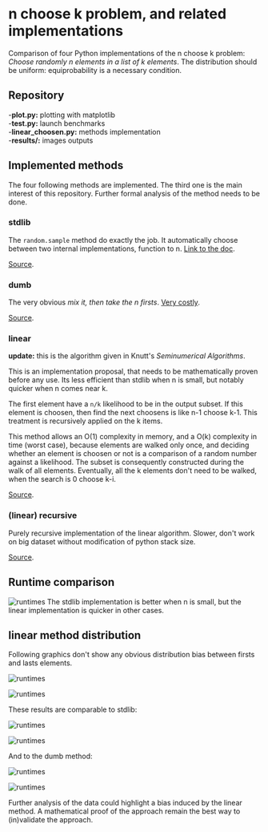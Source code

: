 # n choose k problem, and related implementations
Comparison of four Python implementations of the n choose k problem: *Choose randomly n elements in a list of k elements*.
The distribution should be uniform: equiprobability is a necessary condition.

## Repository
-**plot.py:** plotting with matplotlib  
-**test.py:** launch benchmarks  
-**linear_choosen.py:** methods implementation  
-**results/:** images outputs  

## Implemented methods
The four following methods are implemented. The third one is the main interest of this repository.
Further formal analysis of the method needs to be done.

### stdlib
The `random.sample` method do exactly the job. It automatically choose between two internal implementations,
function to n. [Link to the doc](https://hg.python.org/cpython/file/3.5/Lib/random.py#l280).

[Source](https://github.com/Aluriak/linear_choosens/blob/master/linear_choosens.py#L11).


### dumb
The very obvious *mix it, then take the n firsts*.
[Very costly](https://github.com/Aluriak/linear_choosens#runtime-comparison).

[Source](https://github.com/Aluriak/linear_choosens/blob/master/linear_choosens.py#L16).


### linear
**update:** this is the algorithm given in Knutt's *Seminumerical Algorithms*.

This is an implementation proposal, that needs to be mathematically proven before any use.
Its less efficient than stdlib when n is small, but notably quicker when n comes near k.

The first element have a `n/k` likelihood to be in the output subset.
If this element is choosen, then find the next choosens is like n-1 choose k-1.
This treatment is recursively applied on the k items.

This method allows an O(1) complexity in memory, and a O(k) complexity in time (worst case),
because elements are walked only once, and deciding whether an element is choosen or not
is a comparison of a random number against a likelihood.
The subset is consequently constructed during the walk of all elements.
Eventually, all the k elements don't need to be walked, when the search is 0 choose k-i.

[Source](https://github.com/Aluriak/linear_choosens/blob/master/linear_choosens.py#L31).


### (linear) recursive
Purely recursive implementation of the linear algorithm.
Slower, don't work on big dataset without modification of python stack size.

[Source](https://github.com/Aluriak/linear_choosens/blob/master/linear_choosens.py#L65).


## Runtime comparison
![runtimes](results/runtime_100.png)
The stdlib implementation is better when n is small, but the linear implementation
is quicker in other cases.


## linear method distribution
Following graphics don't show any obvious distribution bias between firsts and lasts elements.

![runtimes](./results/benchmark_l_100_1000_100.png)

![runtimes](./results/benchmark_l_900_1000_100.png)

These results are comparable to stdlib:

![runtimes](./results/benchmark_s_100_1000_100.png)

![runtimes](./results/benchmark_s_900_1000_100.png)

And to the dumb method:

![runtimes](./results/benchmark_d_100_1000_100.png)

![runtimes](./results/benchmark_d_900_1000_100.png)


Further analysis of the data could highlight a bias induced by the linear method.
A mathematical proof of the approach remain the best way to (in)validate the approach.
